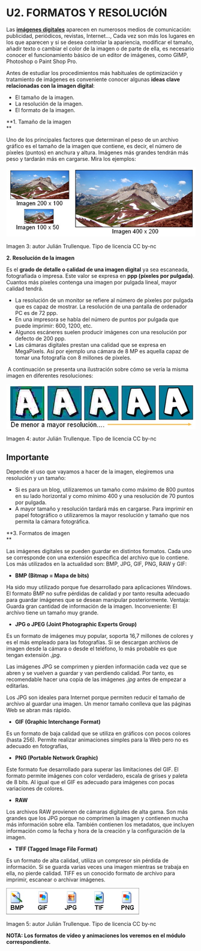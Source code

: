 # U2. FORMATOS Y RESOLUCIÓN

Las [**imágenes digitales**](http://es.wikipedia.org/wiki/Imagen_digital) aparecen en numerosos medios de comunicación: publicidad, periódicos, revistas, Internet..., Cada vez son más los lugares en los que aparecen y si se desea controlar la apariencia, modificar el tamaño, añadir texto o cambiar el color de la imagen o de parte de ella, es necesario conocer el funcionamiento básico de un editor de imágenes, como GIMP, Photoshop o Paint Shop Pro.

Antes de estudiar los procedimientos más habituales de optimización y tratamiento de imágenes es conveniente conocer algunas **ideas clave relacionadas con la imagen digital**: 

*   El tamaño de la imagen.
*   La resolución de la imagen.
*   El formato de la imagen.

**1\. Tamaño de la imagen  
**

Uno de los principales factores que determinan el peso de un archivo gráfico es el tamaño de la imagen que contiene, es decir, el número de píxeles (puntos) en anchura y altura. Imágenes más grandes tendrán más peso y tardarán más en cargarse. Mira los ejemplos:


![](img/tamano.jpg "Tamaño de la imagen")


Imagen 3: autor Julián Trullenque. Tipo de licencia CC by-nc

**2\. Resolución de la imagen**

Es el **grado de detalle o calidad de una imagen digital** ya sea escaneada, fotografiada o impresa. Este valor se expresa en **ppp (píxeles por pulgada)**. Cuantos más píxeles contenga una imagen por pulgada lineal, mayor calidad tendrá.

*   La resolución de un monitor se refiere al número de píxeles por pulgada que es capaz de mostrar. La resolución de una pantalla de ordenador PC es de 72 ppp.
*   En una impresora se habla del número de puntos por pulgada que puede imprimir: 600, 1200, etc.
*   Algunos escáneres suelen producir imágenes con una resolución por defecto de 200 ppp.
*   Las cámaras digitales prestan una calidad que se expresa en MegaPíxels. Así por ejemplo una cámara de 8 MP es aquella capaz de tomar una fotografía con 8 millones de píxeles. 

 A continuación se presenta una ilustración sobre cómo se vería la misma imagen en diferentes resoluciones:


![](img/a.jpg "Resolución de una imagen")


Imagen 4: autor Julián Trullenque. Tipo de licencia CC by-nc

## Importante

Depende el uso que vayamos a hacer de la imagen, elegiremos una resolución y un tamaño:

*   Si es para un blog, utilizaremos un tamaño como máximo de 800 puntos en su lado horizontal y como mínimo 400 y una resolución de 70 puntos por pulgada.
*   A mayor tamaño y resolución tardará más en cargarse. Para imprimir en papel fotográfico o utilizaremos la mayor resolución y tamaño que nos permita la cámara fotográfica.

**3\. Formatos de imagen  
**

Las imágenes digitales se pueden guardar en distintos formatos. Cada uno se corresponde con una extensión específica del archivo que lo contiene. Los más utilizados en la actualidad son: BMP, JPG, GIF, PNG, RAW y GIF:

*   **BMP (Bitmap = Mapa de bits)**

Ha sido muy utilizado porque fue desarrollado para aplicaciones Windows. El formato BMP no sufre pérdidas de calidad y por tanto resulta adecuado para guardar imágenes que se desean manipular posteriormente. Ventaja: Guarda gran cantidad de información de la imagen. Inconveniente: El archivo tiene un tamaño muy grande.

*   **JPG o JPEG (Joint Photographic Experts Group)**

Es un formato de imágenes muy popular, soporta 16,7 millones de colores y es el más empleado para las fotografías. Si se descargan archivos de imagen desde la cámara o desde el teléfono, lo más probable es que tengan extensión _.jpg_.

Las imágenes JPG se comprimen y pierden información cada vez que se abren y se vuelven a guardar y van perdiendo calidad. Por tanto, es recomendable hacer una copia de las imágenes _.jpg_ antes de empezar a editarlas.

Los JPG son ideales para Internet porque permiten reducir el tamaño de archivo al guardar una imagen. Un menor tamaño conlleva que las páginas Web se abran más rápido.

*   **GIF (Graphic Interchange Format)**

Es un formato de baja calidad que se utiliza en gráficos con pocos colores (hasta 256). Permite realizar animaciones simples para la Web pero no es adecuado en fotografías,

*   **PNG (Portable Network Graphic)**

Este formato fue desarrollado para superar las limitaciones del GIF. El formato permite imágenes con color verdadero, escala de grises y paleta de 8 bits. Al igual que el GIF es adecuado para imágenes con pocas variaciones de colores.

*   **RAW**

Los archivos RAW provienen de cámaras digitales de alta gama. Son más grandes que los JPG porque no comprimen la imagen y contienen mucha más información sobre ella. También contienen los metadatos, que incluyen información como la fecha y hora de la creación y la configuración de la imagen.

*   **TIFF (Tagged Image File Format)**

Es un formato de alta calidad, utiliza un compresor sin pérdida de información. Si se guarda varias veces una imagen mientras se trabaja en ella, no pierde calidad. TIFF es un conocido formato de archivo para imprimir, escanear o archivar imágenes.


![](img/formatos.jpg)


Imagen 5: autor Julián Trullenque. Tipo de licencia CC by-nc

**NOTA: Los formatos de vídeo y animaciones los veremos en el módulo correspondiente.**

